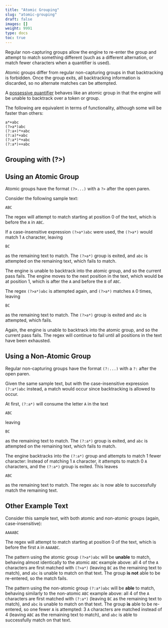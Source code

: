 ```yaml
---
title: "Atomic Grouping"
slug: "atomic-grouping"
draft: false
images: []
weight: 9991
type: docs
toc: true
---
```


Regular non-capturing groups allow the engine to re-enter the group and attempt to match something different (such as a different alternation, or match fewer characters when a quantifier is used).

Atomic groups differ from regular non-capturing groups in that backtracking is forbidden. Once the group exits, all backtracking information is discarded, so no alternate matches can be attempted.

A [possessive quantifier](https://www.wikiod.com/regex/possessive-quantifiers) behaves like an atomic group in that the engine will be unable to backtrack over a token or group.

The following are equivalent in terms of functionality, although some will be faster than others:

    a*+abc
    (?>a*)abc
    (?:a+)*+abc
    (?:a)*+abc
    (?:a*)*+abc
    (?:a*)++abc


## Grouping with (?>)
<h2>Using an Atomic Group</h2>

Atomic groups have the format `(?>...)` with a `?>` after the open paren.

Consider the following sample text:

    ABC

The regex will attempt to match starting at position 0 of the text, which is before the `A` in `ABC`.

If a case-insensitive expression `(?>a*)abc` were used, the `(?>a*)` would match 1 `A` character, leaving

    BC

as the remaining text to match. The `(?>a*)` group is exited, and `abc` is attempted on the remaining text, which fails to match.

The engine is unable to backtrack into the atomic group, and so the current pass fails. The engine moves to the next position in the text, which would be at position 1, which is after the `A` and before the `B` of `ABC`.

The regex `(?>a*)abc` is attempted again, and `(?>a*)` matches `A` 0 times, leaving

    BC

as the remaining text to match. The `(?>a*)` group is exited and `abc` is attempted, which fails.

Again, the engine is unable to backtrack into the atomic group, and so the current pass fails. The regex will continue to fail until all positions in the text have been exhausted.






<h2>Using a Non-Atomic Group</h2>

Regular non-capturing groups have the format `(?:...)` with a `?:` after the open paren.

Given the same sample text, but with the case-insensitive expression `(?:a*)abc` instead, a match would occur since backtracking is allowed to occur.

At first, `(?:a*)` will consume the letter `A` in the text

    ABC

leaving

    BC

as the remaining text to match. The `(?:a*)` group is exited, and `abc` is attempted on the remaining text, which fails to match.

The engine backtracks into the `(?:a*)` group and attempts to match 1 fewer character: Instead of matching 1 `A` character, it attempts to match 0 `A` characters, and the `(?:a*)` group is exited. This leaves

    ABC

as the remaining text to match. The regex `abc` is now able to successfully match the remaining text.






<h2>Other Example Text</h2>

Consider this sample text, with both atomic and non-atomic groups (again, case-insensitive):

    AAAABC

The regex will attempt to match starting at position 0 of the text, which is before the first `A` in `AAAABC`.

The pattern using the atomic group `(?>a*)abc` will be **unable** to match, behaving almost identically to the atomic `ABC` example above: all 4 of the `A` characters are first matched with `(?>a*)` (leaving `BC` as the remaining text to match), and `abc` is unable to match on that text. The group **is not** able to be re-entered, so the match fails.

The pattern using the non-atomic group `(?:a*)abc` will be **able** to match, behaving similarly to the non-atomic `ABC` example above: all 4 of the `A` characters are first matched with `(?:a*)` (leaving `BC` as the remaining text to match), and `abc` is unable to match on that text. The group **is** able to be re-entered, so one fewer `A` is attempted: 3 `A` characters are matched instead of 4 (leaving `ABC` as the remaining text to match), and `abc` is able to successfully match on that text.

